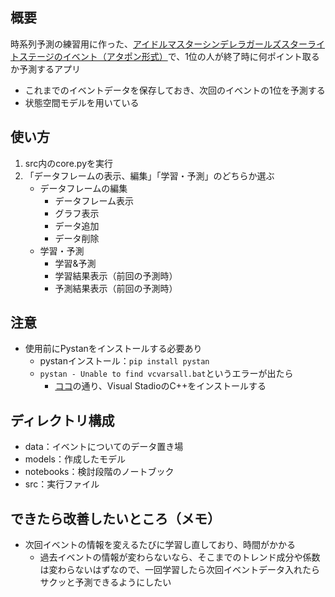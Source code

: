 ## 概要

時系列予測の練習用に作った、[アイドルマスターシンデレラガールズスターライトステージのイベント（アタポン形式）](https://imascg-slstage-wiki.gamerch.com/%E3%82%A4%E3%83%99%E3%83%B3%E3%83%88%E3%83%87%E3%83%BC%E3%82%BF#content_2_1)で、1位の人が終了時に何ポイント取るか予測するアプリ

* これまでのイベントデータを保存しておき、次回のイベントの1位を予測する
* 状態空間モデルを用いている

## 使い方

1. src内のcore.pyを実行
2. 「データフレームの表示、編集」「学習・予測」のどちらか選ぶ
   * データフレームの編集
      * データフレーム表示
      * グラフ表示
      * データ追加
      * データ削除
   * 学習・予測
      * 学習&予測
      * 学習結果表示（前回の予測時）
      * 予測結果表示（前回の予測時）

## 注意

* 使用前にPystanをインストールする必要あり
  * pystanインストール：`pip install pystan`
  * `pystan - Unable to find vcvarsall.bat`というエラーが出たら
    * [ココ](http://y-okamoto-psy1949.la.coocan.jp/Python/PyStanWinLinux/)の通り、Visual StadioのC++をインストールする

## ディレクトリ構成

* data：イベントについてのデータ置き場
* models：作成したモデル
* notebooks：検討段階のノートブック
* src：実行ファイル

## できたら改善したいところ（メモ）

* 次回イベントの情報を変えるたびに学習し直しており、時間がかかる
  * 過去イベントの情報が変わらないなら、そこまでのトレンド成分や係数は変わらないはずなので、一回学習したら次回イベントデータ入れたらサクッと予測できるようにしたい
